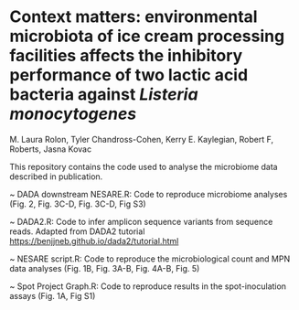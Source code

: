 # Context matters: environmental microbiota of ice cream processing facilities affects the inhibitory performance of two lactic acid bacteria against <i>Listeria monocytogenes</i>

M. Laura Rolon, Tyler Chandross-Cohen, Kerry E. Kaylegian, Robert F, Roberts, Jasna Kovac

This repository contains the code used to analyse the microbiome data described in publication.

~ DADA downstream NESARE.R: Code to reproduce microbiome analyses (Fig. 2, Fig. 3C-D, Fig. 3C-D, Fig S3)

~ DADA2.R: Code to infer amplicon sequence variants from sequence reads. Adapted from DADA2 tutorial https://benjjneb.github.io/dada2/tutorial.html 

~ NESARE script.R: Code to reproduce the microbiological count and MPN data analyses (Fig. 1B, Fig. 3A-B, Fig. 4A-B, Fig. 5)

~ Spot Project Graph.R: Code to reproduce results in the spot-inoculation assays (Fig. 1A, Fig S1)
